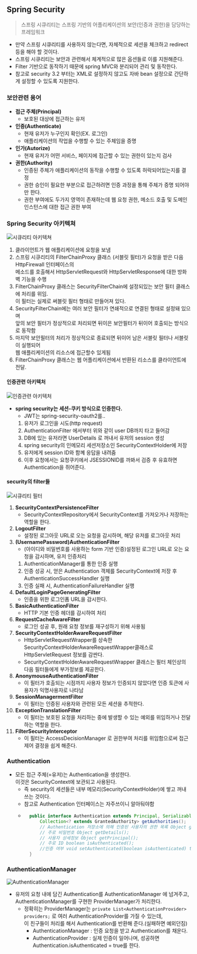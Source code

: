 ## Spring Security
>스프링 시큐리티는 스프링 기반의 어플리케이션의 보안(인증과 권한)을 담당하는 프레임워크
- 만약 스프링 시큐리티를 사용하지 않는다면, 자체적으로 세션을 체크하고 redirect 등을 해야 할 것이다.
- 스프링 시큐리티는 보안과 관련해서 체계적으로 많은 옵션들로 이를 지원해준다.
- Filter 기반으로 동작하기 때문에 spring MVC와 분리되어 관리 및 동작한다.
- 참고로 security 3.2 부터는 XML로 설정하지 않고도 자바 bean 설정으로 간단하게 설정할 수 있도록 지원한다.

### 보안관련 용어
- **접근 주체(Principal)**
    - 보호된 대상에 접근하는 유저
- **인증(Authenticate)**
    - 현재 유저가 누구인지 확인(EX. 로그인)
    - 애플리케이션의 작업을 수행할 수 있는 주체임을 증명
- **인가(Autorize)**   
    - 현재 유저가 어떤 서비스, 페이지에 접근할 수 있는 권한이 있는지 검사
- **권한(Authority)**
    - 인증된 주체가 애플리케이션의 동작을 수행할 수 있도록 허락되어있는지를 결정
    - 권한 승인이 필요한 부분으로 접근하려면 인증 과정을 통해 주체가 증명 되어야만 한다.
    - 권한 부여에도 두가지 영역이 존재하는데 웹 요청 권한, 메소드 호출 및 도메인 인스턴스에 대한 접근 권한 부여

### Spring Security 아키텍쳐

![시큐리티 아키텍쳐](https://user-images.githubusercontent.com/60641307/86529870-355d7580-beef-11ea-821b-2074640222b9.png)

1. 클라이언트가 웹 애플리케이션에 요청을 보냄
2. 스프링 시큐리티의 FilterChainProxy 클래스 (서블릿 필터)가 요청을 받은 다음 HttpFirewall 인터페이스의<br> 메소드를 호출해서 HttpServletRequest와 HttpServletResponse에 대한 방화벽 기능을 수행
3. FilterChainProxy 클래스는 SecurityFilterChain에 설정되있는 보안 필터 클래스에 처리를 위임.<br> 이 필터는 실제로 써블릿 필터 형태로 만들어져 있다.
4. SecurityFilterChain에는 여러 보안 필터가 연쇄적으로 연결된 형태로 설정돼 있으며<br> 앞의 보안 필터가 정상적으로 처리되면 뒤이은 보안필터가 뒤이어 호출되는 방식으로 동작함
5. 마지막 보안필터의 처리가 정상적으로 종료되면 뒤이어 남은 서블릿 필터나 서블릿이 실행되어<br> 웹 애플리케이션의 리소스에 접근할수 있게됨
6. FilterChainProxy 클래스는 웹 어플리케이션에서 반환된 리소스를 클라이언트에 전달.

#### 인증관련 아키텍처

![인증관련 아키텍처](https://user-images.githubusercontent.com/60641307/86530111-f6c8ba80-bef0-11ea-9907-6f84556279a5.png)

- **spring security는 세션-쿠키 방식으로 인증한다.**
    - JWT는 spring-security-oauth2를..
    1. 유저가 로그인을 시도(http request)
    2. AuthenticationFilter 에서부터 위와 같이 user DB까지 타고 들어감
    3. DB에 있는 유저라면 UserDetails 로 꺼내서 유저의 session 생성
    4. spring security의 인메모리 세션저장소인 SecurityContextHolder에 저장
    5. 유저에게 session ID와 함꼐 응답을 내려줌
    6. 이후 요청에서는 요청쿠키에서 JSESSIONID를 까봐서 검증 후 유효하면 Authentication을 쥐어준다.

#### security의 filter들

![시큐리티 필터](https://user-images.githubusercontent.com/60641307/86530190-95edb200-bef1-11ea-9e85-97ef29633138.png)

1. **SecurityContextPersistenceFilter**
    - SecurityContextRepository에서 SecurityContext를 가져오거나 저장하는 역할을 한다.
2. **LogoutFilter**
    - 설정된 로그아웃 URL로 오는 요청을 감시하며, 해당 유저를 로그아웃 처리
3. **(UsernamePassword)AuthenticationFilter**
    - (아이디와 비밀번호를 사용하는 form 기반 인증)설정된 로그인 URL로 오는 요청을 감시하며, 유저 인증처리
    1. AuthenticationManager를 통한 인증 실행
    2. 인증 성공 시, 얻은 Authentication 객체를 SecurityContext에 저장 후 AuthenticationSuccessHandler 실행
    3. 인증 실패 시, AuthenticationFailureHandler 실행
4. **DefaultLoginPageGeneratingFilter**
    - 인증을 위한 로그인폼 URL을 감시한다.
5. **BasicAuthenticationFilter**
    - HTTP 기본 인증 헤더를 감시하여 처리
6. **RequestCacheAwareFilter**
    - 로그인 성공 후, 원래 요청 정보를 재구성하기 위해 사용됨
7. **SecurityContextHolderAwareRequestFilter**
    - HttpServletRequestWrapper를 상속한 SecurityContextHolderAwareRequestWrapper클래스로 HttpServletRequest 정보를 감싼다.
    - SecurityContextHolderAwareRequestWrapper 클래스는 필터 체인상의 다음 필터들에게 부가정보를 제공한다.
8. **AnonymouseAuthenticationFilter**
    - 이 필터가 호출되는 시점까지 사용자 정보가 인증되지 않았다면 인증 토큰에 사용자가 익명사용자로 나타남
9. **SessionManagermentFilter**
    - 이 필터는 인증된 사용자와 관련된 모든 세션을 추적한다.
10. **ExceptionTranslationFilter**
    - 이 필터는 보호된 요청을 처리하는 중에 발생할 수 있는 예외를 위임하거나 전달하는 역할을 한다.
11. **FilterSecurityInterceptor**
    - 이 필터는 AccessDecisionManager 로 권한부여 처리를 위임함으로써 접근 제어 결정을 쉽게 해준다.

### Authentication
- 모든 접근 주체(=유저)는 Authentication을 생성한다.<br> 이것은 SecurityContext에 보관되고 사용된다.
    - 즉 security의 세션들은 내부 메모리(SecurityContextHolder)에 쌓고 꺼내쓰는 것이다.
    - 참고로 Authentication 인터페이스는 자주쓰이니 알아둬야함
    - ```java
        public interface Authentication extends Principal, Serializable { 
            Collection<? extends GrantedAuthority> getAuthorities(); 
            // Authentication 저장소에 의해 인증된 사용자의 권한 목록 Object getCredentials(); 
            // 주로 비밀번호 Object getDetails(); 
            // 사용자 상세정보 Object getPrincipal(); 
            // 주로 ID boolean isAuthenticated(); 
            //인증 여부 void setAuthenticated(boolean isAuthenticated) throws IllegalArgumentException; 
        }
      ```

### AuthenticationManager

![AuthenticationManager](https://user-images.githubusercontent.com/60641307/86530391-52944300-bef3-11ea-8fc8-d6bf1cc76b68.png)

- 유저의 요청 내에 담긴 Authentication를 AuthenticationManager 에 넘겨주고,<br> AuthenticationManager를 구현한 ProviderManager가 처리한다.
    - 정확히는 ProviderManager는 ```private List<AuthenticationProvider> providers;``` 로 여러 AuthenticationProvider를 가질 수 있는데,<br> 이 친구들이 처리를 해서 Authentication를 반환해 준다.(실패하면 예외던짐)
        - AuthenticationManager : 인증 요청을 받고 Authentication를 채운다.
        - AuthenticationProvider : 실제 인증이 일어나며, 성공하면 Authentication.isAuthenticated = true를 한다.

